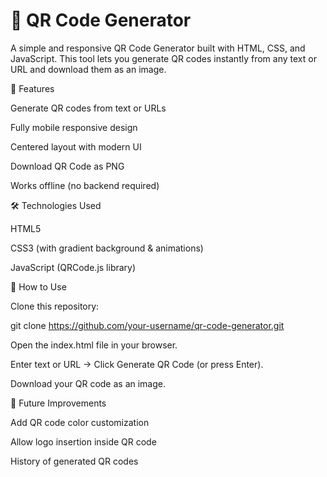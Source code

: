 
# 📱 QR Code Generator

A simple and responsive QR Code Generator built with HTML, CSS, and JavaScript.
This tool lets you generate QR codes instantly from any text or URL and download them as an image.

🚀 Features

Generate QR codes from text or URLs

Fully mobile responsive design

Centered layout with modern UI

Download QR Code as PNG

Works offline (no backend required)

🛠️ Technologies Used

HTML5

CSS3 (with gradient background & animations)

JavaScript (QRCode.js library)



📂 How to Use

Clone this repository:

git clone https://github.com/your-username/qr-code-generator.git


Open the index.html file in your browser.

Enter text or URL → Click Generate QR Code (or press Enter).

Download your QR code as an image.

🌟 Future Improvements

Add QR code color customization

Allow logo insertion inside QR code

History of generated QR codes
